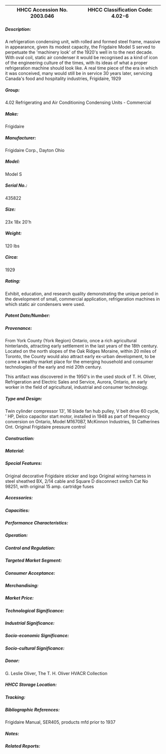 | **HHCC Accession No. 2003.046** |**HHCC Classification Code:  4.02-6**|
| ----------- | ----------- |
##### Description:
A refrigeration condensing unit, with rolled and formed steel frame, massive in appearance, given its modest capacity, the Frigdaire Model S served to perpetuate the 'machinery look' of the 1920's well in to the next decade. With oval coil, static air condenser it would be recognised as a kind of icon of the engineering culture of the times, with its ideas of what a proper refrigeration machine should look like. A real time piece of the era in which it was conceived, many would still be in service 30 years later, servicing Canada's food and hospitality industries, Frigidaire, 1929
##### Group:
4.02 Refrigerating and Air Conditioning Condensing Units - Commercial

##### Make:
Frigidaire

##### Manufacturer:
Frigidaire Corp., Dayton Ohio

##### Model:
Model S

##### Serial No.:
435822

##### Size:
23x 18x 20'h

##### Weight:
120 lbs

##### Circa:
1929

##### Rating:
Exhibit, education, and research quality demonstrating the unique period in the development of small, commercial application, refrigeration machines in which static air condensers were used.

##### Patent Date/Number:


##### Provenance:
From York County (York Region) Ontario, once a rich agricultural hinterlands, attracting early settlement in the last years of the 18th century. Located on the north slopes of the Oak Ridges Moraine, within 20 miles of Toronto, the County would also attract early ex-urban development, to be come a wealthy market place for the emerging household and consumer technologies of the early and mid 20th century. 

This artifact was discovered in the 1950's in the used stock of T. H. Oliver, Refrigeration and Electric Sales and Service, Aurora, Ontario, an early worker in the field of agricultural, industrial and consumer technology.

##### Type and Design:
Twin cylinder compressor
13', 16 blade fan hub pulley, V belt drive 
60 cycle, ' HP, Delco capacitor start motor, installed in 1948 as part of frequency conversion on Ontario, Model M1670B7, McKinnon Industries, St Catherines Ont. 
Original Frigidaire pressure control

##### Construction:


##### Material:


##### Special Features:
Original decorative Frigidaire sticker and logo
Original wiring harness in steel sheathed BX, 2/14 cable and Square D disconnect switch Cat No 98251, with original 15 amp. cartridge fuses

##### Accessories:


##### Capacities:


##### Performance Characteristics:


##### Operation:


##### Control and Regulation:


##### Targeted Market Segment:


##### Consumer Acceptance:


##### Merchandising:


##### Market Price:


##### Technological Significance:


##### Industrial Significance:


##### Socio-economic Significance:


##### Socio-cultural Significance:


##### Donor:
G. Leslie Oliver, The T. H. Oliver HVACR Collection

##### HHCC Storage Location:


##### Tracking:


##### Bibliographic References:
Frigidaire Manual, SER405, products mfd prior to 1937

##### Notes:


##### Related Reports:

